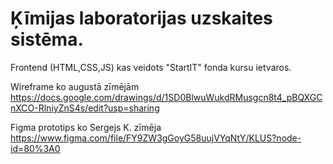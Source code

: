 # Ķīmijas laboratorijas uzskaites sistēma.
Frontend (HTML,CSS,JS) kas veidots "StartIT" fonda kursu ietvaros.

Wireframe ko augustā zīmējām 
https://docs.google.com/drawings/d/1SD0BlwuWukdRMusgcn8t4_pBQXGCnXCO-RlniyZnS4s/edit?usp=sharing

Figma prototips ko Sergejs K. zīmēja
https://www.figma.com/file/FY9ZW3gGoyG58uujVYqNtY/KLUS?node-id=80%3A0
